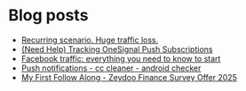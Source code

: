 # Blog posts
<!-- BLOG-POST-LIST:START -->
- [Recurring scenario. Huge traffic loss.](https://afflift.com/f/threads/recurring-scenario-huge-traffic-loss.10522/)
- [&lpar;Need Help&rpar; Tracking OneSignal Push Subscriptions](https://afflift.com/f/threads/need-help-tracking-onesignal-push-subscriptions.10573/)
- [Facebook traffic: everything you need to know to start](https://afflift.com/f/threads/facebook-traffic-everything-you-need-to-know-to-start.10516/)
- [Push notifications - cc cleaner - android checker](https://afflift.com/f/threads/push-notifications-cc-cleaner-android-checker.10564/)
- [My First Follow Along - Zeydoo Finance Survey Offer 2025](https://afflift.com/f/threads/my-first-follow-along-zeydoo-finance-survey-offer-2025.10559/)
<!-- BLOG-POST-LIST:END -->
